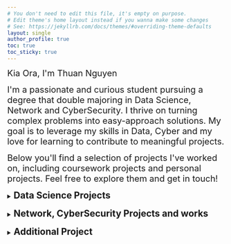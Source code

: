```yaml
---
# You don't need to edit this file, it's empty on purpose.
# Edit theme's home layout instead if you wanna make some changes
# See: https://jekyllrb.com/docs/themes/#overriding-theme-defaults
layout: single
author_profile: true
toc: true
toc_sticky: true
---
```

<span style = "font-size: 20px">Kia Ora, I'm Thuan Nguyen

<span style = "font-size: 20px">I'm a passionate and curious student pursuing a degree that double majoring in Data Science, Network and CyberSecurity. I thrive on turning complex problems into easy-approach solutions. My goal is to leverage my skills in Data, Cyber and my love for learning to contribute to meaningful projects.

<span style = "font-size: 20px">Below you'll find a selection of projects I've worked on, including coursework projects and personal projects. Feel free to explore them and get in touch!

<details markdown="1">
<summary><h2 style="display: inline;">Data Science Projects</h2></summary>

### [Project 1: Walmart Sales Analysis](https://github.com/NguyenThuan-data/Walmart_Sales_Analysis)
* Executed a complete data lifecycle, starting with data acquisition from the **Kaggle API**, up to 10,000 records, followed by rigorous cleaning and transformation using a **Python** script.
* Leveraged Python libraries like Pandas and NumPy for intensive data wrangling, including handling missing values, fixing data types, and performing feature engineering to create new columns like **Total Amount** for richer analysis.
* Architected a data pipeline to load around 10,000 rows of cleaned data into a **PostgreSQL** database using **SQLAlchemy**, then authored complex SQL queries to uncover deep insights into sales patterns and customer behavior.
* Successfully identified key performance indicators, including the most profitable product lines, top-performing branches by revenue, and peak shopping hours to inform staffing and inventory decisions.
* **Tech Stack**:  <code>Python</code> <code>Pandas</code> <code>NumPy</code> <code>PostgreSQL</code> <code>SQLAlchemy</code> <code>Kaggle API</code>

### [Project 2: Employee Performance Analysis](https://github.com/NguyenThuan-data/School_Project_2_Employee_Performance_Analysis)
* Analyzed a dataset of **7,000+** employee records across **20+** features to understand patterns and drivers of employee performance in a corporate environment
* Conducted exploratory data analysis **(EDA)** using Python libraries **(pandas, seaborn, matplotlib)** to visualize trends, detect anomalies, and uncover feature relationships
* Performed **data cleaning** by identifying and removing duplicate records, handling missing values, and treating outliers using the IQR method
* **Generated visual insights** through box plots, scatter plots, and correlation heatmaps to identify high-variance performance indicators and anomalies
* Applied **feature engineering** and selection techniques to prepare the dataset for modeling, aiming to support future predictive analysis or HR decision-making
* **Tech Stack**: <code>Python</code> <code>Pandas</code> <code>Seaborn</code> <code>Matplotlib</code>

### [Project 3: Obesity Analysis Project](https://github.com/NguyenThuan-data/School_Project_3_ObesityAnalysis)
* The project aims to investigate the relationship between lifestyle factors and obesity levels.
* The project uses the 'Dataset for estimation of obesity levels based on eating habits and physical condition in individuals from Colombia, Peru and Mexico'.
* The project seeks to answer the question:**What dietary habits and daily living habits are significantly affected obesity levels?**
* **Tech Stack**: <code>Python</code> <code>Pandas</code> <code>Matplotlib</code> <code>Scikit-learn</code>

### [Project 4: Bank Marketing Campaign Analysis](https://github.com/NguyenThuan-data/School_Project_4_Bank_Analysis)
*	Conducted exploratory data analysis **(EDA)** on over **40,000** customer records, **17 attributes**, performing data cleaning, transformation, and feature selection to enhance model performance
*	Authored a **2,500-word** structured report, synthesizing findings, integrating **data visualizations**, and presenting insights in a clear, data-driven narrative
*	Explored **artificial neural networks (ANNs), optimizing multilayer perceptron (MLP)** architectures through cross-validation, and hyperparameter tuning
*	Developed predictive models for bank marketing campaign outcomes using **K-Nearest Neighbors (KNN) and Naïve Bayes (NB)**, evaluating model performance with confusion matrices, and classification reports
*	**Tech Stack**: <code>Python</code> <code>Scikit-learn</code> <code>KNN</code> <code>Naïve Bayes</code> <code>ANNs</code>

### [Project 5: Data Science Salary Estimator](https://github.com/NguyenThuan-data/ds_salary_proj)
* Created a tool that estimates data science salaries to help data scientists negotiate their income when they get a job.
* Using dowloaded dataset that contain over 3000 job descriptions from **Kaggle** (can not scrape from Glassdoor)
* Engineered features from the text of each job description to quantify the value companies put on python, excel, aws, and spark. 
* Optimized **Linear, Lasso, and Random Forest Regressors** using GridsearchCV to reach the best model.
* **Tech Stack**: <code>Python</code> <code>Scikit-learn</code> <code>Pandas</code> <code>Linear Regression</code> <code>Random Forest</code>

### [Project 6: Wellington Transport Road-Works](https://github.com/NguyenThuan-data/Database_schoolPro_1)
* The project for Wellington Transport (WT) involves developing a database to manage details of roads, road-works projects, staff, and contracts within their region.
* The database stores comprehensive information on roads (ID, name, category, length, sub-section hierarchy), locations (ID, name, coordinates), projects (code, name, dates), staff (ID, roles over time), and contracts with external contractors (number, costs, dates, contractor details).
* The project includes the design of the relational database schema, visualized through a physical model ERD (Entity Relationship Diagram) likely created in a tool like **Visual Paradigm**, which shows tables like Location, Road, Project, Staff, Contract, Role, and their relationships.
* This database system is implemented using **SQ**L, with table creation and sample data insertion to track road sub-sections, staff project assignments with roles and timeframes, and contract management, further demonstrated by data retrieval queries.
* **Tech Stack**: <code>SQL</code> <code>Visual Paradigm</code> <code>Database Design</code>

### [Project 7: Car Dataset Analysis](https://github.com/NguyenThuan-data/School_Project_1_Car_Analysis-)
* This project involves a comprehensive exploration and analysis of a car dataset to understand the key factors that influence car pricing, fuel efficiency, and market segmentation.
* The analysis includes data preprocessing, visualizations, statistical summaries, and insights derived from multivariate techniques.
* **Tech Stack**: <code>Python</code> <code>Pandas</code> <code>Matplotlib</code> <code>Seaborn</code>
</details>

<br>

<details markdown="1">
<summary><h2 style="display: inline;">Network, CyberSecurity Projects and works</h2></summary>

### [Operating Systems Projects – COMP604 (2025, AUT Semester 1)](https://github.com/NguyenThuan-data/Operating_System_Coursework)
- **Process Scheduling:** FCFS, RR, Priority using custom `setnice()` and `getnice()`  
- **Kernel Synchronization:** Read-Write Semaphores (reader-writer problem)  
- **Shell Scripting:** Text parsing and conditional file operations  
- **System Calls:** `ps`, `lseek()`, `pageAccess()`, `setnice()`, `getnice()`  
- **Memory Management:** Page access tracking with bitmaps (`pageAccess`)  
- **File Systems:** Inode and directory block consistency checking  
- **File Seeking:** Custom implementation of `lseek()` syscall  

* **Tech Stack**: <code>C</code> <code>Ubuntu</code> <code>WSL</code> <code>Operating System</code>
</details>

<br>

<details markdown="1">
<summary><h2 style="display: inline;">Additional Project</h2></summary>

### [Bouncing Ball Simulation with Spinning Arc](https://github.com/NguyenThuan-data/bouncing_ball/tree/master)
* This project is a simple 2D physics simulation of bouncing balls within a circular boundary, featuring a "Pac-Man-like" spinning arc that allows balls to escape. It's built using Pygame.
* If one ball bounce out of the boundry, two new balls will be spawned inside.
* **Tech Stack**: <code>Python</code> <code>Pygame</code>
</details>
